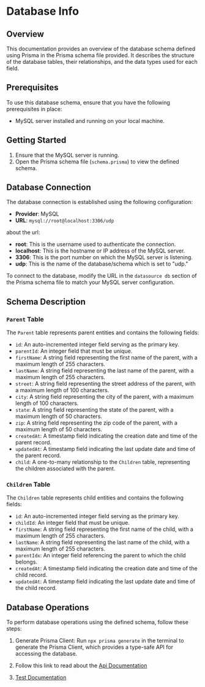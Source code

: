 # Database Info

## Overview

This documentation provides an overview of the database schema defined using Prisma in the Prisma schema file provided. It describes the structure of the database tables, their relationships, and the data types used for each field.

## Prerequisites

To use this database schema, ensure that you have the following prerequisites in place:

- MySQL server installed and running on your local machine.

## Getting Started

1. Ensure that the MySQL server is running.
2. Open the Prisma schema file (`schema.prisma`) to view the defined schema.

## Database Connection

The database connection is established using the following configuration:

- **Provider**: MySQL
- **URL**: `mysql://root@localhost:3306/udp`

about the url:

- **root**: This is the username used to authenticate the connection.
- **localhost**: This is the hostname or IP address of the MySQL server.
- **3306**: This is the port number on which the MySQL server is listening.
- **udp**: This is the name of the database/schema which is set to "udp."

To connect to the database, modify the URL in the `datasource db` section of the Prisma schema file to match your MySQL server configuration.

## Schema Description

### `Parent` Table

The `Parent` table represents parent entities and contains the following fields:

- `id`: An auto-incremented integer field serving as the primary key.
- `parentId`: An integer field that must be unique.
- `firstName`: A string field representing the first name of the parent, with a maximum length of 255 characters.
- `lastName`: A string field representing the last name of the parent, with a maximum length of 255 characters.
- `street`: A string field representing the street address of the parent, with a maximum length of 100 characters.
- `city`: A string field representing the city of the parent, with a maximum length of 100 characters.
- `state`: A string field representing the state of the parent, with a maximum length of 50 characters.
- `zip`: A string field representing the zip code of the parent, with a maximum length of 50 characters.
- `createdAt`: A timestamp field indicating the creation date and time of the parent record.
- `updatedAt`: A timestamp field indicating the last update date and time of the parent record.
- `child`: A one-to-many relationship to the `Children` table, representing the children associated with the parent.

### `Children` Table

The `Children` table represents child entities and contains the following fields:

- `id`: An auto-incremented integer field serving as the primary key.
- `childId`: An integer field that must be unique.
- `firstName`: A string field representing the first name of the child, with a maximum length of 255 characters.
- `lastName`: A string field representing the last name of the child, with a maximum length of 255 characters.
- `parentIdx`: An integer field referencing the parent to which the child belongs.
- `createdAt`: A timestamp field indicating the creation date and time of the child record.
- `updatedAt`: A timestamp field indicating the last update date and time of the child record.

## Database Operations

To perform database operations using the defined schema, follow these steps:

1. Generate Prisma Client: Run `npx prisma generate` in the terminal to generate the Prisma Client, which provides a type-safe API for accessing the database.

2. Follow this link to read about the [Api Documentation](apiDoc.md)
3. [Test Documentation](unit.md)
